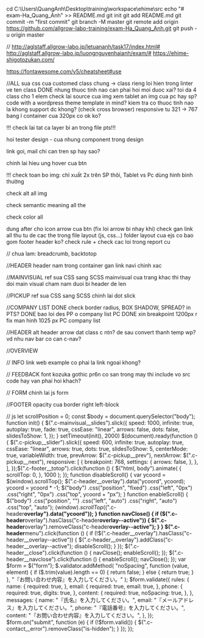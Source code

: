 cd C:\Users\QuangAnh\Desktop\training\workspace\ehime\src
echo "# exam-Ha_Quang_Anh" >> README.md
git init
git add README.md
git commit -m "first commit"
git branch -M master
git remote add origin https://github.com/allgrow-labo-training/exam-Ha_Quang_Anh.git
git push -u origin master

//
http://aglstaff.allgrow-labo.jp/letuananh/task17/index.html#
http://aglstaff.allgrow-labo.jp/luongnguyenhaianh/exam/#
https://ehime-shigotozukan.com/

https://fontawesome.com/v5/cheatsheet#use

//ALL
sua css cua customed class chung -> class rieng
loi hien trong linter ve ten class
DONE nhung thuoc tinh nao can phai hoi moi duoc xai?
toi da 4 class cho 1 elem
check lai source cua img xem tablet an img cua pc hay sp?
code with a wordpress theme template in mind?
kiem tra co thuoc tinh nao la khong support dc khong? (check cross browser)
responsive tu 321 -> 767 bang l container cua 320px co ok ko?

!!! check lai tat ca layer bi an trong file pts!!!

hoi tester design - cua nhung component trong design

link goi, mail chi can tren sp hay sao?

chinh lai hieu ung hover cua btn

!!! check toan bo img: chỉ xuất 2x trên SP thôi, Tablet vs Pc dùng hình bình thường

check alt all img

check semantic meaning all the

check color all

dung after cho icon arrow cua btn (fix loi arrow bi nhay khi)
check gan link all
thu tu de cac the trong file layout (js, css...)
folder layout cua ejs co bao gom footer header ko?
check rule + check cac loi trong report cu

// chua lam: breadcrumb, backtotop

//HEADER
header nam trong container
gan link navi chinh xac

//MAINVISUAL ref
sua CSS sang SCSS
mainvisual cua trang khac thi thay doi
main visual cham nam duoi bi header de len

//PICKUP ref
sua CSS sang SCSS
chinh lai dot slick

//COMPANY LIST
DONE check border radius, BOX SHADOW, SPREAD? in PTS?
DONE bao loi des PP o company list PC
DONE xin breakpoint 1200px r fix man hinh 1025 px PC company list

//HEADER
alt header arrow
dat class c ntn? de sau convert thanh temp wp? vd nhu nav bar co can c-nav?

//OVERVIEW

// INFO
link web example co phai la link ngoai khong?

// FEEDBACK
font kozuka gothic pr6n co san trong may thi include vo src code hay van phai hoi khach?

// FORM
chinh lai js form

//FOOTER
opacity cua border right left-block

// js
let scrollPosition = 0;
const $body = document.querySelector("body");
function init() {
  $(".c-mainvisual__slides").slick({
    speed: 1000,
    infinite: true,
    autoplay: true,
    fade: true,
    cssEase: "linear",
    arrows: false,
    dots: false,
    slidesToShow: 1,
  });
}
setTimeout(init(), 2000)
​
$(document).ready(function () {
$(".c-pickup__slider").slick({
    speed: 600,
    infinite: true,
    autoplay: true,
    cssEase: "linear",
    arrows: true,
    dots: true,
    slidesToShow: 5,
    centerMode: true,
    variableWidth: true,
    prevArrow: $(".c-pickup__prev"),
    nextArrow: $(".c-pickup__next"),
    responsive: [
      {
        breakpoint: 768,
        settings: {
          arrows: false,
        },
      },
    ],
  });
​
  $(".c-footer__totop").click(function () {
    $("html, body").animate(
      {
        scrollTop: 0,
      },
      1000
    );
  });
  function disableScroll() {
    var ycoord = $(window).scrollTop();
    $(".c-header__overlay").data("ycoord", ycoord);
    ycoord = ycoord * -1;
    $("body")
      .css("position", "fixed")
      .css("left", "0px")
      .css("right", "0px")
      .css("top", ycoord + "px");
  }
  function enableScroll() {
    $("body")
      .css("position", "")
      .css("left", "auto")
      .css("right", "auto")
      .css("top", "auto");
    $(window).scrollTop($(".c-header**overlay").data("ycoord"));
}
function navClose() {
if ($(".c-header**overlay").hasClass("c-header**overlay--active")) {
$(".c-header**overlay").removeClass("c-header**overlay--active");
}
}
$(".c-header**menu").click(function () {
if (!$(".c-header__overlay").hasClass("c-header__overlay--active")) {
      $(".c-header__overlay").addClass("c-header__overlay--active");
      disableScroll();
    }
  });
  $(".c-header__close").click(function () {
    navClose();
    enableScroll();
  });
  $(".c-header__navclose").click(function () {
    enableScroll();
    navClose();
  });
  var $form = $("form");
  $.validator.addMethod(
    "noSpacing",
    function (value, element) {
      if ($.trim(value).length == 0) {
return false;
} else {
return true;
}
},
"『お問い合わせ内容』を入力してください。"
);
$form.validate({
    rules: {
      name: {
        required: true,
      },
      email: {
        required: true,
        email: true,
      },
      phone: {
        required: true,
        digits: true,
      },
      content: {
        required: true,
        noSpacing: true,
      },
    },
    messages: {
      name: "『氏名』を入力してください。",
      email: "『メールアドレス』を入力してください。",
      phone: "『電話番号』を入力してください。",
      content: "『お問い合わせ内容』を入力してください。",
    },
  });
  $form.on("submit", function (e) {
    if (!$form.valid()) {
$(".c-contact\_\_error").removeClass("is-hidden");
}
});
});
